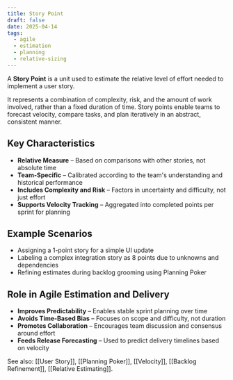 ```yaml
---
title: Story Point
draft: false
date: 2025-04-14
tags:
  - agile
  - estimation
  - planning
  - relative-sizing
---
```


A **Story Point** is a unit used to estimate the relative level of effort needed to implement a user story.

It represents a combination of complexity, risk, and the amount of work involved, rather than a fixed duration of time. Story points enable teams to forecast velocity, compare tasks, and plan iteratively in an abstract, consistent manner.

## Key Characteristics

- **Relative Measure** – Based on comparisons with other stories, not absolute time  
- **Team-Specific** – Calibrated according to the team's understanding and historical performance  
- **Includes Complexity and Risk** – Factors in uncertainty and difficulty, not just effort  
- **Supports Velocity Tracking** – Aggregated into completed points per sprint for planning  

## Example Scenarios

- Assigning a 1-point story for a simple UI update  
- Labeling a complex integration story as 8 points due to unknowns and dependencies  
- Refining estimates during backlog grooming using Planning Poker  

## Role in Agile Estimation and Delivery

- **Improves Predictability** – Enables stable sprint planning over time  
- **Avoids Time-Based Bias** – Focuses on scope and difficulty, not duration  
- **Promotes Collaboration** – Encourages team discussion and consensus around effort  
- **Feeds Release Forecasting** – Used to predict delivery timelines based on velocity  

See also: [[User Story]], [[Planning Poker]], [[Velocity]], [[Backlog Refinement]], [[Relative Estimating]].
